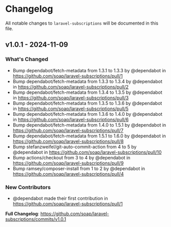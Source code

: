 # Changelog

All notable changes to `laravel-subscriptions` will be documented in this file.

## v1.0.1 - 2024-11-09

### What's Changed

* Bump dependabot/fetch-metadata from 1.3.1 to 1.3.3 by @dependabot in https://github.com/soap/laravel-subscriptions/pull/1
* Bump dependabot/fetch-metadata from 1.3.3 to 1.3.4 by @dependabot in https://github.com/soap/laravel-subscriptions/pull/2
* Bump dependabot/fetch-metadata from 1.3.4 to 1.3.5 by @dependabot in https://github.com/soap/laravel-subscriptions/pull/3
* Bump dependabot/fetch-metadata from 1.3.5 to 1.3.6 by @dependabot in https://github.com/soap/laravel-subscriptions/pull/5
* Bump dependabot/fetch-metadata from 1.3.6 to 1.4.0 by @dependabot in https://github.com/soap/laravel-subscriptions/pull/6
* Bump dependabot/fetch-metadata from 1.4.0 to 1.5.1 by @dependabot in https://github.com/soap/laravel-subscriptions/pull/7
* Bump dependabot/fetch-metadata from 1.5.1 to 1.6.0 by @dependabot in https://github.com/soap/laravel-subscriptions/pull/8
* Bump stefanzweifel/git-auto-commit-action from 4 to 5 by @dependabot in https://github.com/soap/laravel-subscriptions/pull/10
* Bump actions/checkout from 3 to 4 by @dependabot in https://github.com/soap/laravel-subscriptions/pull/9
* Bump ramsey/composer-install from 1 to 2 by @dependabot in https://github.com/soap/laravel-subscriptions/pull/4

### New Contributors

* @dependabot made their first contribution in https://github.com/soap/laravel-subscriptions/pull/1

**Full Changelog**: https://github.com/soap/laravel-subscriptions/commits/v1.0.1
